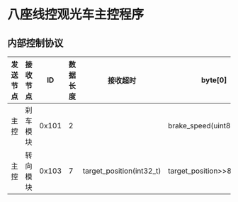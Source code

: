 八座线控观光车主控程序
========================
内部控制协议
------------------------

|发送节点|接收节点|ID|数据长度|接收超时|byte[0]|byte[1]|byte[2]|byte[3]|byte[4]|byte[5]|byte[6]|byte[7]|
|----|------|-----|-----|-----|-----|-----|-----|----|-----|-----|-----|-----|
|主控|刹车模块|0x101|2||brake_speed(uint8_t)|brake_percent(uint8_t)||||||||
|主控|转向模块|0x103|7|target_position(int32_t)|target_position>>8(int32_t)|target_position>>16(int32_t)|target_position>>24(int32_t)|steering_zero_point(uint16_t)|steering_zero_point>>8(uint16_t)|max_steering_speed(uint8_t)||